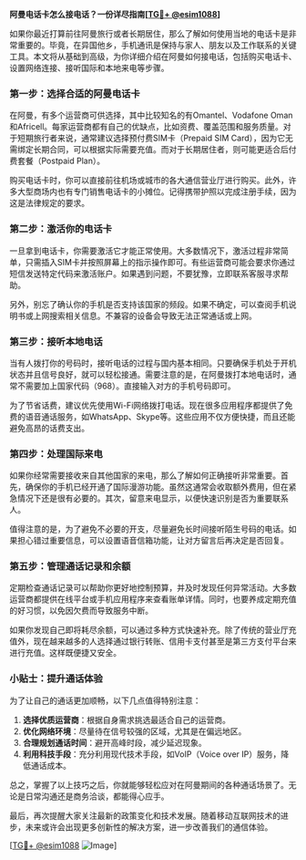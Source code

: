 **阿曼电话卡怎么接电话？一份详尽指南[[TG💪+ @esim1088](https://t.me/s/esim1088)]**

如果你最近打算前往阿曼旅行或者长期居住，那么了解如何使用当地的电话卡是非常重要的。毕竟，在异国他乡，手机通讯是保持与家人、朋友以及工作联系的关键工具。本文将从基础到高级，为你详细介绍在阿曼如何接电话，包括购买电话卡、设置网络连接、接听国际和本地来电等步骤。

### 第一步：选择合适的阿曼电话卡

在阿曼，有多个运营商可供选择，其中比较知名的有Omantel、Vodafone Oman和Africell。每家运营商都有自己的优缺点，比如资费、覆盖范围和服务质量。对于短期旅行者来说，通常建议选择预付费SIM卡（Prepaid SIM Card），因为它无需绑定长期合同，可以根据实际需要充值。而对于长期居住者，则可能更适合后付费套餐（Postpaid Plan）。

购买电话卡时，你可以直接前往机场或城市的各大通信营业厅进行购买。此外，许多大型商场内也有专门销售电话卡的小摊位。记得携带护照以完成注册手续，因为这是法律规定的要求。

### 第二步：激活你的电话卡

一旦拿到电话卡，你需要激活它才能正常使用。大多数情况下，激活过程非常简单，只需插入SIM卡并按照屏幕上的指示操作即可。有些运营商可能会要求你通过短信发送特定代码来激活账户。如果遇到问题，不要犹豫，立即联系客服寻求帮助。

另外，别忘了确认你的手机是否支持该国家的频段。如果不确定，可以查阅手机说明书或上网搜索相关信息。不兼容的设备会导致无法正常通话或上网。

### 第三步：接听本地电话

当有人拨打你的号码时，接听电话的过程与国内基本相同。只要确保手机处于开机状态并且信号良好，就可以轻松接通。需要注意的是，在阿曼拨打本地电话时，通常不需要加上国家代码（968）。直接输入对方的手机号码即可。

为了节省话费，建议优先使用Wi-Fi网络拨打电话。现在很多应用程序都提供了免费的语音通话服务，如WhatsApp、Skype等。这些应用不仅方便快捷，而且还能避免高昂的话费支出。

### 第四步：处理国际来电

如果你经常需要接收来自其他国家的来电，那么了解如何正确接听非常重要。首先，确保你的手机已经开通了国际漫游功能。虽然这通常会收取额外费用，但在紧急情况下还是很有必要的。其次，留意来电显示，以便快速识别是否为重要联系人。

值得注意的是，为了避免不必要的开支，尽量避免长时间接听陌生号码的电话。如果担心错过重要信息，可以设置语音信箱功能，让对方留言后再决定是否回复。

### 第五步：管理通话记录和余额

定期检查通话记录可以帮助你更好地控制预算，并及时发现任何异常活动。大多数运营商都提供在线平台或手机应用程序来查看账单详情。同时，也要养成定期充值的好习惯，以免因欠费而导致服务中断。

如果你发现自己即将耗尽余额，可以通过多种方式快速补充。除了传统的营业厅充值外，现在越来越多的人选择通过银行转账、信用卡支付甚至是第三方支付平台来进行充值。这样既便捷又安全。

### 小贴士：提升通话体验

为了让自己的通话更加顺畅，以下几点值得特别注意：

1. **选择优质运营商**：根据自身需求挑选最适合自己的运营商。
2. **优化网络环境**：尽量待在信号较强的区域，尤其是在偏远地区。
3. **合理规划通话时间**：避开高峰时段，减少延迟现象。
4. **利用科技手段**：充分利用现代技术手段，如VoIP（Voice over IP）服务，降低通话成本。

总之，掌握了以上技巧之后，你就能够轻松应对在阿曼期间的各种通话场景了。无论是日常沟通还是商务洽谈，都能得心应手。

最后，再次提醒大家关注最新的政策变化和技术发展。随着移动互联网技术的进步，未来或许会出现更多创新性的解决方案，进一步改善我们的通信体验。

[[TG💪+ @esim1088](https://t.me/s/esim1088) ![Image](https://i.postimg.cc/4NQfJmqS/Snipaste-2025-05-13-00-14-12.png)]